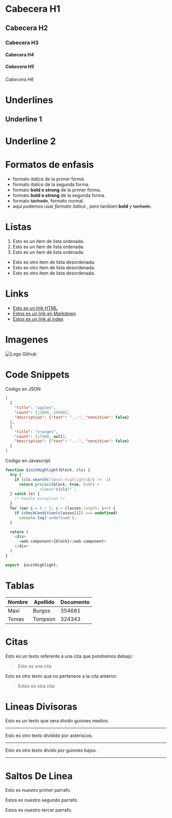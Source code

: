 # Cabecera H1
## Cabecera H2
### Cabecera H3
#### Cabecera H4
##### Cabecera H5
###### Cabecera H6

# Underlines

Underline 1
-------------------------

Underline 2
=========================

# Formatos de enfasis

- formato *italica* de la primer forma.
- formato *italica* de la segunda forma.
- formato **bold o strong** de la primer forma.
- formato **bold o strong** de la segunda forma.
- formato ~~tachado~~, formato normal.
- aqui podemos usar *formato italica* , pero tambien **bold** y ~~tachado~~.

# Listas

1. Esto es un item de lista ordenada.
2. Esto es un item de lista ordenada.
3. Esto es un item de lista ordenada.

- Esto es otro item de lista desordenada.
- Esto es otro item de lista desordenada.
- Esto es otro item de lista desordenada.

# Links

- <a href="http://www.google.com"> Esto es un link HTML </a>
- [Estos es un link en Markdown](http://www.google.com)
- [Estos es un link al index](index.html)


# Imagenes

![Logo Github](https://cdn-icons-png.flaticon.com/512/25/25231.png)

# Code Snippets

Codigo en JSON

```JSON
[
  {
    "title": "apples",
    "count": [12000, 20000],
    "description": {"text": "...", "sensitive": false}
  },
  {
    "title": "oranges",
    "count": [17500, null],
    "description": {"text": "...", "sensitive": false}
  }
]
``` 
Codigo en Javascript

```Javascript
function $initHighlight(block, cls) {
  try {
    if (cls.search(/\bno\-highlight\b/) != -1)
      return process(block, true, 0x0F) +
             ` class="${cls}"`;
  } catch (e) {
    /* handle exception */
  }
  for (var i = 0 / 2; i < classes.length; i++) {
    if (checkCondition(classes[i]) === undefined)
      console.log('undefined');
  }

  return (
    <div>
      <web-component>{block}</web-component>
    </div>
  )
}

export  $initHighlight;

```

# Tablas

|Nombre | Apellido | Documento | 
|-------|----------|-----------|
| Maxi  | Burgos   |  354681   |
| Tomas | Tompson  |  324343   |


# Citas

Esto es un texto referente a una cita que pondremos debajo:

> Esto es una cita

Esto es otro texto que no pertenece a la cita anterior:
> Estos es otra cita

# Lineas Divisoras

Esto es un texto que sera divido guiones medios.

---
Esto es otro texto dividido por asteriscos.

***

Esto es otro texto divido por guiones bajos.

___

# Saltos De Linea
Esto es nuestro primer parrafo. 

Estos es nuestro segundo parrafo.

Estos es nuestro tercer parrafo.










